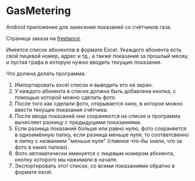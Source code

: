 # GasMetering
Android приложение для занесения показаний со счëтчиков газа.

Страница заказа на [freelance](https://www.fl.ru/projects/5064452/prilojenie-dlya-android.html).

Имеется список абонентов в формате Exсel. Укаждого абонента есть свой лицевой номер, адрес и тд., а также показания за прошлый месяц и пустая графа в которую нужно вводить текущие показания. 

Что должна делать программа:

1. Импортировать exсel список и выводить его на экран. 
2. У каждого абонента в списке должна быть добавлена кнопка, с помощью которой можно сделать фото. 
3. После того как сделали фото, открывается окно, в которое можно ввести текущие показания счëтчика. 
4. После ввода показаний они сохраняются на списке и программа вычесляет разницу с предыдущими показаниями. 
5. Если разница показаний больше или равно нулю, фото сохраняется в одноимëнную папку, если разница меньше нуля, то соответсвенно в папку с названием "меньше нуля" (главное что-бы знали, что за фото в каких папках). 
6. Фото автоматически именуется с лицевым номером абонента, кнопку которого мы нажимали в начале. 
7. Экспортировать этот список, со всеми показаниями обратно в формате exсel. 
